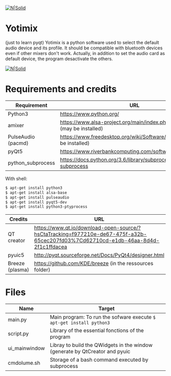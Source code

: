 [![N|Solid](https://upload.wikimedia.org/wikipedia/commons/thumb/5/5d/Breezeicons-devices-64-audio-card.svg/64px-Breezeicons-devices-64-audio-card.svg.png)](https://nodesource.com/products/nsolid)

# Yotimix
(just to learn pyqt)
Yotimix is a python software used to select the default audio device and its profile. It should be compatible with bluetooth devices even if other mixers don't work. Actually, in addition to set the audio card as default device, the program desactivate the 
others.

[![N|Solid](https://image.noelshack.com/fichiers/2017/27/2/1499167273-yotimix.png)](https://nodesource.com/products/nsolid)

# Requirements and credits
| Requirement | URL |
| ------ | ------ |
| Python3 | https://www.python.org/ |
| amixer| https://www.alsa-project.org/main/index.php/Main_Page (may be installed)|
| PulseAudio (pacmd) | https://www.freedesktop.org/wiki/Software/PulseAudio/ (may be installed)|
| pyQt5 | https://www.riverbankcomputing.com/software/pyqt/ |
| python_subprocess | https://docs.python.org/3.6/library/subprocess.html#module-subprocess |

With shell:
```sh
$ apt-get install python3
$ apt-get install alsa-base
$ apt-get install pulseaudio
$ apt-get install pyqt5-dev
$ apt-get install python3-ptyprocess
```

| Credits | URL |
| ------ | ------ |
| QT creator | https://www.qt.io/download-open-source/?hsCtaTracking=f977210e-de67-475f-a32b-65cec207fd03%7Cd62710cd-e1db-46aa-8d4d-2f1c1ffdacea|
| pyuic5 | http://pyqt.sourceforge.net/Docs/PyQt4/designer.html|
| Breeze (plasma) | https://github.com/KDE/breeze (in the ressources folder)|

# Files
| Name | Target |
| ------ | ------ |
| main.py | Main program: To run the sofware execute ```$ apt-get install python3``` |
| script.py | Library of the essential fonctions of the program|
| ui_mainwindow | Libray to build the QWidgets in the window (generate by QtCreator and pyuic|
| cmdolume.sh | Storage of a bash command executed by subprocess |

